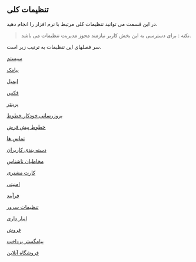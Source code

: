 ﻿## تنظیمات کلی

در این قسمت می توانید تنظیمات کلی مرتبط با نرم افزار را انجام دهید.

> نکته :  برای دسترسی به این بخش کاربر نیازمند مجوز مدیریت تنظیمات می باشد.

سر فصلهای این تنظیمات به ترتیب زیر است.

[سیستم](https://github.com/1stco/PayamGostarDocs/blob/master/help%202.5.4/Settings/General-settings/system/system.md)

[پیامک](https://github.com/1stco/PayamGostarDocs/blob/master/help%202.5.4/Settings/General-settings/payamak/payamak.md)

[ایمیل](https://github.com/1stco/PayamGostarDocs/blob/master/help%202.5.4/Settings/General-settings/email-s/email-s.md)

[فکس](https://github.com/1stco/PayamGostarDocs/blob/master/help%202.5.4/Settings/General-settings/fax-s/fax-s.md)

[پرینتر](https://github.com/1stco/PayamGostarDocs/blob/master/help%202.5.4/Settings/General-settings/printer/printer.md)

[بروزرسانی خودکار خطوط](https://github.com/1stco/PayamGostarDocs/blob/master/help%202.5.4/Settings/General-settings/Automatic-update-of-lines/Automatic-update-of-lines.md)

[خطوط پیش فرض](https://github.com/1stco/PayamGostarDocs/blob/master/help%202.5.4/Settings/General-settings/Default-lines/Default-lines.md)

[تماس ها](https://github.com/1stco/PayamGostarDocs/blob/master/help%202.5.4/Settings/General-settings/calls/calls.md)

[دسته بندی کاربران](https://github.com/1stco/PayamGostarDocs/blob/master/help%202.5.4/Settings/General-settings/User-category/User-category.md)

[مخاطبان ناشناس](https://github.com/1stco/PayamGostarDocs/blob/master/help%202.5.4/Settings/General-settings/Anonymous-audience/Anonymous-audience.md)

[کارت مشتری](https://github.com/1stco/PayamGostarDocs/blob/master/help%202.5.4/Settings/General-settings/Customer-card/Customer-card.md)

[امنیتی](https://github.com/1stco/PayamGostarDocs/blob/master/help%202.5.4/Settings/General-settings/security/security.md)

[فرآیند](https://github.com/1stco/PayamGostarDocs/blob/master/help%202.5.4/Settings/General-settings/Process/Process.md)

[تنظیمات سرور](https://github.com/1stco/PayamGostarDocs/blob/master/help%202.5.4/Settings/General-settings/Server-settings/Server-settings.md)

[انبار داری](https://github.com/1stco/PayamGostarDocs/blob/master/help%202.5.4/Settings/General-settings/inventory/inventory.md)

[فروش](https://github.com/1stco/PayamGostarDocs/blob/master/help%202.5.4/Settings/General-settings/Sell/Sell.md)

[پیامگستر پرداخت](https://github.com/1stco/PayamGostarDocs/blob/master/help%202.5.4/Settings/General-settings/payment-pg/payment-pg.md)

[فروشگاه آنلاین](https://github.com/1stco/PayamGostarDocs/blob/master/help%202.5.4/Settings/General-settings/Online-shop/Online-shop.md)



